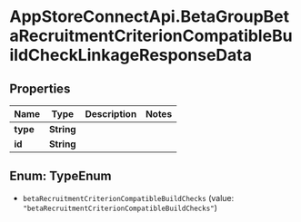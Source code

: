 # AppStoreConnectApi.BetaGroupBetaRecruitmentCriterionCompatibleBuildCheckLinkageResponseData

## Properties

Name | Type | Description | Notes
------------ | ------------- | ------------- | -------------
**type** | **String** |  | 
**id** | **String** |  | 



## Enum: TypeEnum


* `betaRecruitmentCriterionCompatibleBuildChecks` (value: `"betaRecruitmentCriterionCompatibleBuildChecks"`)




